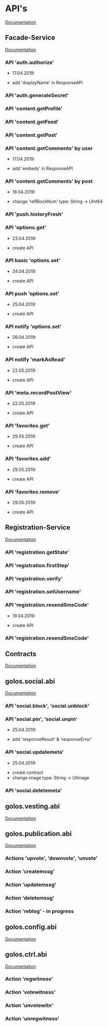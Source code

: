 # API's
[Documentation](https://github.com/GolosChain/api-documentation)


## Facade-Service
[Documentation](https://github.com/GolosChain/facade-service)


### API 'auth.authorize'
* 17.04.2019:
 - add 'displayName' in ResponseAPI

### API 'auth.generateSecret'

### API 'content.getProfile'

### API 'content.getFeed'

### API 'content.getPost'

### API 'content.getComments' by user
* 17.04.2019:
- add 'embeds' in ResponseAPI

### API 'content.getComments' by post
* 18.04.2019:
- change 'refBlockNum' type: String -> UInt64

### API 'push.historyFresh'

### API 'options.get'
* 23.04.2019:
- create API

### API basic 'options.set'
* 24.04.2019:
- create API

### API push 'options.set'
* 25.04.2019:
- create API

### API notify 'options.set'
* 26.04.2019:
- create API

### API notify 'markAsRead'
* 22.05.2019:
- create API

### API 'meta.recordPostView'
* 22.05.2019:
- create API

### API 'favorites.get'
* 29.05.2019:
- create API

### API 'favorites.add'
* 29.05.2019:
- create API

### API 'favorites.remove'
* 29.05.2019:
- create API


## Registration-Service
[Documentation](https://github.com/GolosChain/registration-service/tree/develop)


### API 'registration.getState'

### API 'registration.firstStep'

### API 'registration.verify'

### API 'registration.setUsername'

### API 'registration.resendSmsCode'
* 19.04.2019:
- create API

### API 'registration.resendSmsCode'


## Contracts
[Documentation](https://github.com/GolosChain/golos.contracts)



## golos.social.abi
[Documentation](https://github.com/GolosChain/golos.contracts/blob/develop/golos.social/golos.social.abi)

### API 'social.block', 'social.unblock'

### API 'social.pin', 'social.unpin'
* 25.04.2019:
- add 'responseResult' & 'responseError'

### API 'social.updatemeta'
* 25.04.2019:
- create contract
- change image type: String -> UIImage

### API 'social.deletemeta'


## golos.vesting.abi
[Documentation](https://github.com/GolosChain/golos.contracts/blob/master/golos.vesting/golos.vesting.abi)



## golos.publication.abi
[Documentation](https://github.com/GolosChain/golos.contracts/blob/master/golos.publication/golos.publication.abi)


### Actions 'upvote', 'downvote', 'unvote'

### Action 'createmssg'

### Action 'updatemssg'

### Action 'deletemssg'

### Action 'reblog' - in progress



## golos.config.abi
[Documentation](https://github.com/GolosChain/golos.contracts/blob/master/golos.config/abi/golos.config.abi)



## golos.ctrl.abi
[Documentation](https://github.com/GolosChain/golos.contracts/blob/master/golos.ctrl/abi/golos.ctrl.abi)


### Action 'regwitness'

### Action 'votewitness'

### Action 'unvotewitn'

### Action 'unregwitness'
